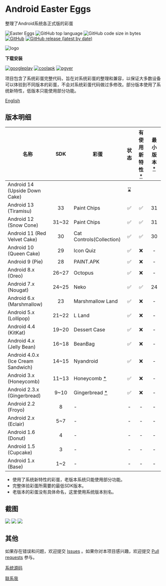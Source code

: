 # Android Easter Eggs

整理了Android系统各正式版的彩蛋

![Easter Eggs](https://img.shields.io/badge/Android-Easter%20Eggs-red?logo=android) ![GitHub top language](https://img.shields.io/github/languages/top/hushenghao/AndroidEasterEggs?logo=kotlin)
![GitHub code size in bytes](https://img.shields.io/github/languages/code-size/hushenghao/AndroidEasterEggs) [![GitHub](https://img.shields.io/github/license/hushenghao/AndroidEasterEggs)](https://github.com/hushenghao/AndroidEasterEggs/blob/master/LICENSE) [![GitHub release (latest by date)](https://img.shields.io/github/v/release/hushenghao/AndroidEasterEggs)](https://github.com/hushenghao/AndroidEasterEggs/releases)

![logo](./images/ic_launcher_round.png)

**下载安装**

[![googleplay](https://img.shields.io/badge/Google%20Play--34a853?logo=googleplay&style=for-the-badge)](https://play.google.com/store/apps/details?id=com.dede.android_eggs) 
[![coolapk](https://img.shields.io/badge/Coolapk--4caf50?logo=android&style=for-the-badge)](https://www.coolapk.com/apk/com.dede.android_eggs) [![pgyer](https://img.shields.io/badge/Beta-Pgyer-1abc9c?logo=androidstudio&style=for-the-badge)](https://www.pgyer.com/eggs)

项目包含了系统彩蛋完整代码，旨在对系统彩蛋的整理和兼容，以保证大多数设备可以体验到不同版本的彩蛋，不会对系统彩蛋代码做过多修改。部分版本使用了系统新特性，低版本只能使用部分功能。

[English](./README.md)

## 版本明细
| 名称 | SDK | 彩蛋 | 状态 | 有使用新特性 [*](#id_new_features) | 最小版本 [*](#id_full_egg_mini_sdk) |
|---|:---:|---|:---:|:---:|:---:|
| Android 14 (Upside Down Cake) |  |  | ⌛️ |  |  |
| Android 13 (Tiramisu) | 33 | Paint Chips | ✅ | ✅ | 31 |
| Android 12 (Snow Cone) | 31~32 | Paint Chips | ✅ | ✅ | 31 |
| Android 11 (Red Velvet Cake) | 30 | Cat Controls(Collection) | ✅ | ✅ | 30 |
| Android 10 (Queen Cake) | 29 | Icon Quiz | ✅ | ❌ | - |
| Android 9 (Pie) | 28 | PAINT.APK | ✅ | ❌ | - |
| Android 8.x (Oreo) | 26~27 | Octopus | ✅ | ❌ | - |
| Android 7.x (Nougat) | 24~25 | Neko | ✅ | ✅ | 24 |
| Android 6.x (Marshmallow) | 23 | Marshmallow Land | ✅ | ❌ | - |
| Android 5.x (Lollipop) | 21~22 | L Land | ✅ | ❌ | - |
| Android 4.4 (KitKat) | 19~20 | Dessert Case | ✅ | ❌ | - |
| Android 4.x (Jelly Bean) | 16~18 | BeanBag | ✅ | ❌ | - |
| Android 4.0.x (Ice Cream Sandwich) | 14~15 | Nyandroid | ✅ | ❌ | - |
| Android 3.x (Honeycomb) | 11~13 | Honeycomb [*](#id_egg_name) | ✅ | ❌ | - |
| Android 2.3.x (Gingerbread) | 9~10 | Gingerbread [*](#id_egg_name) | ✅ | ❌ | - |
| Android 2.2 (Froyo) | 8 | - | - | - | - |
| Android 2.x (Eclair) | 5~7 | - | - | - | - |
| Android 1.6 (Donut) | 4 | - | - | - | - |
| Android 1.5 (Cupcake) | 3 | - | - | - | - |
| Android 1.x (Base) | 1~2 | - | - | - | - |

* <span id='id_new_features'>使用了系统新特性的彩蛋，老版本系统只能使用部分功能。</span>
* <span id='id_full_egg_mini_sdk'>完整体验彩蛋所需要的最低SDK版本。</span>
* <span id='id_egg_name'>老版本的彩蛋没有具体命名，这里使用系统版本别名。</span>

## 截图
![](./images/Screenshot_20220901_135512.png) ![](./images/STIIITCH_2022_09_01_02_14_28.PNG) ![](./images/STIIITCH_2022_09_01_02_13_58.PNG) 

## 其他

如果存在错误和问题，欢迎提交 [Issues](https://github.com/hushenghao/AndroidEasterEggs/issues) 。如果你对本项目感兴趣，欢迎提交 [Pull requests](https://github.com/hushenghao/AndroidEasterEggs/pulls) 参与。

[系统源码](https://github.com/aosp-mirror/platform_frameworks_base)

[联系我](mailto:dede.hu@qq.com)
